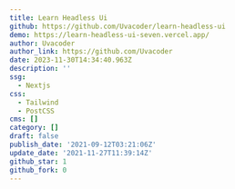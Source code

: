 ```yaml
---
title: Learn Headless Ui
github: https://github.com/Uvacoder/learn-headless-ui
demo: https://learn-headless-ui-seven.vercel.app/
author: Uvacoder
author_link: https://github.com/Uvacoder
date: 2023-11-30T14:34:40.963Z
description: ''
ssg:
  - Nextjs
css:
  - Tailwind
  - PostCSS
cms: []
category: []
draft: false
publish_date: '2021-09-12T03:21:06Z'
update_date: '2021-11-27T11:39:14Z'
github_star: 1
github_fork: 0
---
```

